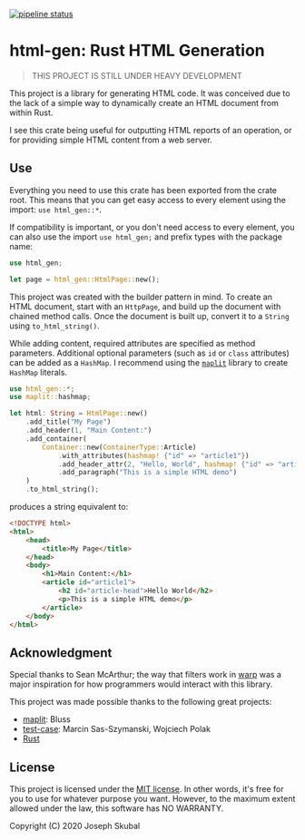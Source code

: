 [![pipeline status](https://gitlab.com/skubalj/html-gen/badges/master/pipeline.svg)](https://gitlab.com/skubalj/html-gen/-/commits/master)

html-gen: Rust HTML Generation
==============================

> THIS PROJECT IS STILL UNDER HEAVY DEVELOPMENT

This project is a library for generating HTML code. It was conceived due to the lack of a simple 
way to dynamically create an HTML document from within Rust. 

I see this crate being useful for outputting HTML reports of an operation, or for providing simple
HTML content from a web server.

## Use
Everything you need to use this crate has been exported from the crate root. This means that
you can get easy access to every element using the import: `use html_gen::*`.

If compatibility is important, or you don't need access to every element, you can also use the
import `use html_gen;` and prefix types with the package name: 
```rust
use html_gen;

let page = html_gen::HtmlPage::new();
```

This project was created with the builder pattern in mind. To create an HTML document, start with
an `HttpPage`, and build up the document with chained method calls. Once the document is built up,
convert it to a `String` using `to_html_string()`. 

While adding content, required attributes are specified as method parameters. Additional optional
parameters (such as `id` or `class` attributes) can be added as a `HashMap`. I recommend using the
[`maplit`](https://crates.io/crates/maplit) library to create `HashMap` literals. 

```rust
use html_gen::*;
use maplit::hashmap;

let html: String = HtmlPage::new()
    .add_title("My Page")
    .add_header(1, "Main Content:")
    .add_container(
        Container::new(ContainerType::Article)
            .with_attributes(hashmap! {"id" => "article1"})
            .add_header_attr(2, "Hello, World", hashmap! {"id" => "article-head"})
            .add_paragraph("This is a simple HTML demo")
    )
    .to_html_string();
```

produces a string equivalent to:

```html
<!DOCTYPE html>
<html>
    <head>
        <title>My Page</title>
    </head>
    <body>
        <h1>Main Content:</h1>
        <article id="article1">
            <h2 id="article-head">Hello World</h2>
            <p>This is a simple HTML demo</p>
        </article>
    </body>
</html>
```

## Acknowledgment
Special thanks to Sean McArthur; the way that filters work in [warp](https://crates.io/crates/warp)
was a major inspiration for how programmers would interact with this library.

This project was made possible thanks to the following great projects:
* [maplit](https://crates.io/crates/maplit): Bluss
* [test-case](https://crates.io/crates/test-case): Marcin Sas-Szymanski, Wojciech Polak
* [Rust](https://rust-lang.org)

## License
This project is licensed under the [MIT license](https://mit-license.org). In other words, it's
free for you to use for whatever purpose you want. However, to the maximum extent allowed under the
law, this software has NO WARRANTY.

Copyright (C) 2020 Joseph Skubal